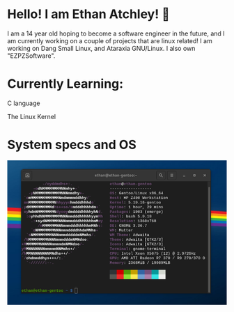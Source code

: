 # Hello! I am Ethan Atchley! :wave:
I am a 14 year old hoping to become a software engineer in the future, and I am currently working on a couple of projects that are linux related! I am working on Dang Small Linux, and Ataraxia GNU/Linux. I also own "EZPZSoftware".

# Currently Learning:
C language

The Linux Kernel

# System specs and OS

![alt text](image.png)
